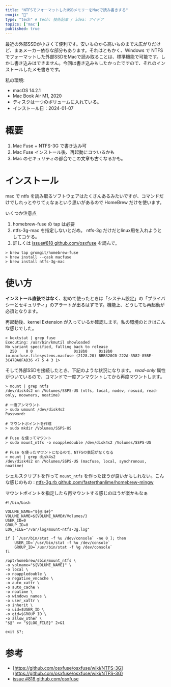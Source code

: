 ```yaml
---
title: "NTFSでフォーマットしたUSBメモリーをMacで読み書きする"
emoji: "📘"
type: "tech" # tech: 技術記事 / idea: アイデア
topics: ['mac']
published: true
---
```


最近の外部SSDが小さくて便利です。安いものから高いものまで末広がりだけど、まぁメーカー依存な部分もあります。それはともかく、Windows で NTFS でフォーマットした外部SSDをMacで読み取ることは、標準機能で可能です。しかし書き込みはできません。今回は書き込みもしたかったですので、それのインストールしたメモ書きです。

私の環境:

- macOS 14.2.1
- Mac Book Air M1, 2020
- ディスクは一つのボリュームに入れている。
- インストール日：2024-01-07

# 概要

1. Mac Fuse + NTFS-3G で書き込み可
2. Mac Fuse インストール後、再起動にコツいるかも
3. Mac のセキュリティの都合でこの文章も古くなるかも。

# インストール

mac で ntfs を読み取るソフトウェアはたくさんあるみたいですが、コマンドだけでしれっとやりてぇなぁという思いがあるので HomeBrew だけを使います。

いくつか注意点

1. homebrew-fuse の tap は必要
2. ntfs-3g-mac を指定しないとだめ。 ntfs-3g だけだとlinux用を入れようとしてコケる。 
3. 詳しくは [issue#818 github.com/osxfuse](https://github.com/osxfuse/osxfuse/issues/818) を読んで。

```shell
> brew tap gromgit/homebrew-fuse
> brew install --cask macfuse
> brew install ntfs-3g-mac
```

# 使い方

**インストール直後ではなく**、初めて使ったときは「システム設定」の「プライバシーとセキュリティ」のアラートが出るはずです。機能上、どうしても再起動が必須となります。

再起動後、kernel Extension が入っているか確認します。私の環境のときはこんな感じでした。

```shell
> kextstat | grep fuse
Executing: /usr/bin/kmutil showloaded
No variant specified, falling back to release
  250    0 0                  0x18b0     0x18b0     io.macfuse.filesystems.macfuse (2128.20) BBB320C0-222A-3582-85BE-3C47BA8FAD36 <7 5 4 3 1>
```

そして外部SSDを接続したとき、下記のような状況になります。 *read-only* 属性がついているので、コマンドで一度アンマウントしてから再度マウントします。

```shell
> mount | grep ntfs
/dev/disk4s2 on /Volumes/SSPS-US (ntfs, local, nodev, nosuid, read-only, noowners, noatime)

# 一度アンマウント
> sudo umount /dev/disk4s2
Password:

# マウントポイントを作成
> sudo mkdir /Volumes/SSPS-US

# Fuse を使ってマウント
> sudo mount_ntfs -o noappledouble /dev/disk4s2 /Volumes/SSPS-US

# Fuse を使ったマウントになるので、NTFSの表記がなくなる
> mount | grep disk4s2
/dev/disk4s2 on /Volumes/SSPS-US (macfuse, local, synchronous, noatime)
```

シェルスクリプトを作って `mount_ntfs` を作ったほうが良いかもしれない。こんな感じのもの : [ntfs-3g.rb github.com/fasterthanlime/homebrew-mingw](https://github.com/fasterthanlime/homebrew-mingw/blob/master/Library/Formula/ntfs-3g.rb#L49)

マウントポイントを指定したら再マウントする感じのほうが楽かもなぁ

```shell
#!/bin/bash

VOLUME_NAME="${@:$#}"
VOLUME_NAME=${VOLUME_NAME#/Volumes/}
USER_ID=0
GROUP_ID=0
LOG_FILE="/var/log/mount-ntfs-3g.log"

if [ `/usr/bin/stat -f %u /dev/console` -ne 0 ]; then
	USER_ID=`/usr/bin/stat -f %u /dev/console`
	GROUP_ID=`/usr/bin/stat -f %g /dev/console`
fi

/opt/homebrew/sbin/mount_ntfs \
-o volname="${VOLUME_NAME}" \
-o local \
-o noappledouble \
-o negative_vncache \
-o auto_xattr \
-o auto_cache \
-o noatime \
-o windows_names \
-o user_xattr \
-o inherit \
-o uid=$USER_ID \
-o gid=$GROUP_ID \
-o allow_other \
"$@" >> "${LOG_FILE}" 2>&1

exit $?;
```

# 参考

- [https://github.com/osxfuse/osxfuse/wiki/NTFS-3G](https://github.com/osxfuse/osxfuse/wiki/NTFS-3G)
- [issue #818 github.com/osxfuse](https://github.com/osxfuse/osxfuse/issues/818#issuecomment-985739918)
